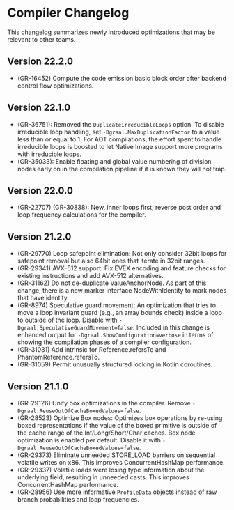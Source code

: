 # Compiler Changelog

This changelog summarizes newly introduced optimizations that may be relevant to other teams.

## Version 22.2.0
* (GR-16452) Compute the code emission basic block order after backend control flow optimizations.

## Version 22.1.0
* (GR-36751): Removed the `DuplicateIrreducibleLoops` option. To disable irreducible loop handling, set
  `-Dgraal.MaxDuplicationFactor` to a value less than or equal to 1. For AOT compilations, the effort
  spent to handle irreducible loops is boosted to let Native Image support more programs with irreducible loops.
* (GR-35033): Enable floating and global value numbering of division nodes early on in the compilation pipeline if
  it is known they will not trap.

## Version 22.0.0
* (GR-22707) (GR-30838): New, inner loops first, reverse post order and loop frequency calculations for the compiler.

## Version 21.2.0
* (GR-29770) Loop safepoint elimination: Not only consider 32bit loops for safepoint removal but also 64bit ones
that iterate in 32bit ranges.
* (GR-29341) AVX-512 support: Fix EVEX encoding and feature checks for existing instructions and add AVX-512 
alternatives.
* (GR-31162) Do not de-duplicate ValueAnchorNode. As part of this change, there is a new marker interface
NodeWithIdentity to mark nodes that have identity.
* (GR-8974) Speculative guard movement: An optimization that tries to move a loop invariant guard
  (e.g., an array bounds check) inside a loop to outside of the loop. Disable with `-Dgraal.SpeculativeGuardMovement=false`.
  Included in this change is enhanced output for `-Dgraal.ShowConfiguration=verbose` in terms of
  showing the compilation phases of a compiler configuration.
* (GR-31031) Add intrinsic for Reference.refersTo and PhantomReference.refersTo.
* (GR-31059) Permit unusually structured locking in Kotlin coroutines.

## Version 21.1.0
* (GR-29126) Unify box optimizations in the compiler. Remove `-Dgraal.ReuseOutOfCacheBoxedValues=false`.
* (GR-28523) Optimize Box nodes: Optimizes box operations by re-using boxed representations 
if the value of the boxed primitive is outside of the cache range of the Int/Long/Short/Char caches.
Box node optimization is enabled per default. Disable it with `-Dgraal.ReuseOutOfCacheBoxedValues=false`.
* (GR-29373) Eliminate unneeded STORE_LOAD barriers on sequential volatile writes on x86.
This improves ConcurrentHashMap performance.
* (GR-29337) Volatile loads were losing type information about the underlying field, resulting in unneeded casts.
This improves ConcurrentHashMap performance.
* (GR-28956) Use more informative `ProfileData` objects instead of raw branch probabilities and loop frequencies.
